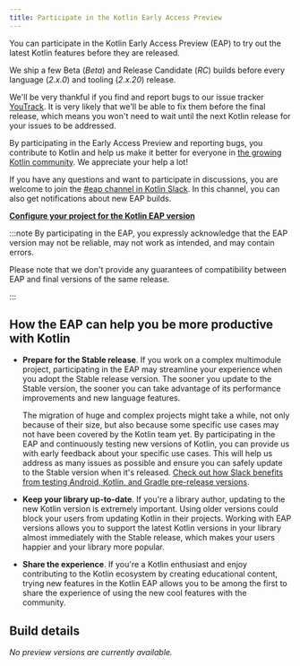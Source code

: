 ```yaml
---
title: Participate in the Kotlin Early Access Preview
---
```



<!--
<tldr>
    <p>Latest Kotlin EAP release: <strong>2.1.20-RC3</strong></p>
</tldr>
-->

You can participate in the Kotlin Early Access Preview (EAP) to try out the latest Kotlin features before they are released.

We ship a few Beta (_Beta_) and Release Candidate (_RC_) builds before every language (_2.x.0_) and tooling (_2.x.20_) release. 

We'll be very thankful if you find and report bugs to our issue tracker [YouTrack](https://kotl.in/issue). 
It is very likely that we'll be able to fix them before the final release, which means you won't need to wait until the next Kotlin release for your issues to be addressed. 

By participating in the Early Access Preview and reporting bugs, you contribute to Kotlin and help us make it better 
for everyone in [the growing Kotlin community](https://kotlinlang.org/community/). We appreciate your help a lot! 

If you have any questions and want to participate in discussions, you are welcome to join the [#eap channel in Kotlin Slack](https://app.slack.com/client/T09229ZC6/C0KLZSCHF). 
In this channel, you can also get notifications about new EAP builds.

**[Configure your project for the Kotlin EAP version](configure-build-for-eap.md)**

:::note
By participating in the EAP, you expressly acknowledge that the EAP version may not be reliable, may not work as intended, and may contain errors.

Please note that we don't provide any guarantees of compatibility between EAP and final versions of the same release.

:::

## How the EAP can help you be more productive with Kotlin

* **Prepare for the Stable release**. If you work on a complex multimodule project, participating in the EAP may streamline your experience when you adopt the Stable release version. The sooner you update to the Stable version, the sooner you can take advantage of its performance improvements and new language features. 

  The migration of huge and complex projects might take a while, not only because of their size, but also because some specific use cases may not have been covered by the Kotlin team yet. By participating in the EAP and continuously testing new versions of Kotlin, you can provide us with early feedback about your specific use cases. This will help us address as many issues as possible and ensure you can safely update to the Stable version when it's released. [Check out how Slack benefits from testing Android, Kotlin, and Gradle pre-release versions](https://slack.engineering/shadow-jobs/).
* **Keep your library up-to-date**. If you're a library author, updating to the new Kotlin version is extremely important. Using older versions could block your users from updating Kotlin in their projects. Working with EAP versions allows you to support the latest Kotlin versions in your library almost immediately with the Stable release, which makes your users happier and your library more popular.
* **Share the experience**. If you're a Kotlin enthusiast and enjoy contributing to the Kotlin ecosystem by creating educational content, trying new features in the Kotlin EAP allows you to be among the first to share the experience of using the new cool features with the community.

## Build details

_No preview versions are currently available._  

<!--
<table>
    <tr>
        <th>Build info</th>
        <th>Build highlights</th>
    </tr>
    <tr>
        <td><strong>2.1.20-RC3</strong>
            <p>Released: <strong>March 14, 2025</strong></p>
            <p><a href="https://github.com/JetBrains/kotlin/releases/tag/v2.1.20-RC3" target="_blank">Release on GitHub</a></p>
        </td>
        <td>
            <p>A tooling release with K2 kapt enabled by default.</p>
            <p>For more details, please refer to the <a href="https://github.com/JetBrains/kotlin/releases/tag/v2.1.20-RC3">changelog</a> or <a href="whatsnew-eap.md">What's new in Kotlin 2.1.20-RC3</a>.</p>
        </td>
    </tr>
</table>
-->